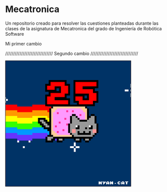# Mecatronica
Un repositorio creado para resolver las cuestiones planteadas durante las clases de la asignatura de Mecatronica del grado de Ingeniería de Robótica Software

Mi primer cambio

//////////////////////////////
        Segundo cambio
//////////////////////////////

![](Ejercicio2-img1.gif)